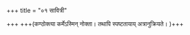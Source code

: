 +++
title = "०१ सावित्री"

+++
+++(कण्ठोक्त्या कर्मेऽस्मिन् नोक्ता। तथापि स्पष्टतायाय् अत्रानुक्रियते। )+++


